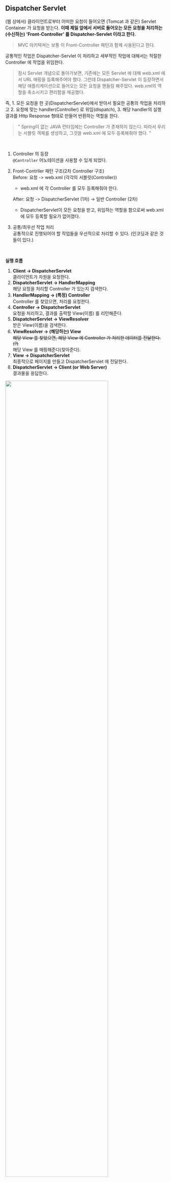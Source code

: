## Dispatcher Servlet

(웹 상에서) 클라이언트로부터 어떠한 요청이 들어오면 (Tomcat 과 같은) Servlet Container 가 요청을 받는다. **이때 제일 앞에서 서버로 들어오는 모든 요청을 처리하는(수신하는) 'Front-Controller' 를 Dispatcher-Servlet 이라고 한다.**

> MVC 아키텍쳐는 보통 이 Front-Controller 패턴과 함께 사용된다고 한다.

공통적인 작업은 Dispatcher-Servlet 이 처리하고 세부적인 작업에 대해서는 적절한 Controller 에 작업을 위임한다.

> 잠시 Servlet 개념으로 돌아가보면, 기존에는 모든 Servlet 에 대해 web.xml 에서 URL 매핑을 등록해주어야 했다. 그런데 Dispatcher-Servlet 이 등장하면서 해당 애플리케이션으로 들어오는 모든 요청을 핸들링 해주었다. web.xml의 역할을 축소시키고 편리함을 제공했다.

즉, 1. 모든 요청을 한 곳(DispatcherServlet)에서 받아서 필요한 공통의 작업을 처리하고 2. 요청에 맞는 handler(Controller) 로 위임(dispatch), 3. 해당 handler의 실행 결과를 Http Response 형태로 만들어 반환하는 역할을 한다.

> " Spring이 없는 JAVA 런타임에는 Controller 가 존재하지 않는다. 따라서 우리는 서블릿 객체를 생성하고, 그것을 web.xml 에 모두 등록해줘야 했다. "

<br>

1. Controller 의 등장<br>
   `@Controller` 어노테이션을 사용할 수 있게 되었다.
2. Front-Contrller 패턴 구조(2차 Controller 구조)<br>
   Before: 요청 -> web.xml (각각의 서블릿(Controller))<br>
    - web.xml 에 각 Controller 를 모두 등록해줘야 한다.<br>
  
   After: 요청 -> DispatcherServlet (1차) -> 일반 Controller (2차)<br>
    - DispatcherServlet이 모든 요청을 받고, 위임하는 역할을 함으로써 web.xml 에 모두 등록할 필요가 없어졌다.
3. 공통/최우선 작업 처리<br>
   공통적으로 진행되어야 할 작업들을 우선적으로 처리할 수 있다. (인코딩과 같은 것들이 있다.)

<br>

**실행 흐름**

1. **Client -> DispatcherServlet**<br>
   클라이언트가 자원을 요청한다.
2. **DispatcherServlet -> HandlerMapping**<br>
   해당 요청을 처리할 Controller 가 있는지 검색한다.
3. **HandlerMapping -> (특정) Controller**<br>
   Controller 를 찾았으면, 처리를 요청한다.
4. **Controller -> DispatcherServlet**<br>
   요청을 처리하고, 결과를 출력할 View(이름) 를 리턴해준다.
5. **DispatcherServlet -> ViewResolver**<br>
   받은 View(이름)을 검색한다.
6. **ViewResolver -> (해당하는) View**<br>
   ~~해당 View 를 찾았으면, 해당 View 에 Controller 가 처리한 데이터를 전달한다. (?)~~<br>
   해당 View 를 매핑해준다(찾아준다).
7. **View -> DispatcherServlet**<br>
   최종적으로 페이지를 만들고 DispatcherServlet 에 전달한다.
8. **DispatcherServlet -> Client (or Web Server)**<br>
   결과물을 응답한다.
  
<img src="https://user-images.githubusercontent.com/35790290/109492994-2d31f600-7acf-11eb-8ace-250d73bb30d2.png" width="80%" height="80%">

> 출처: https://bk-investing.tistory.com/57?category=903513


<br>

위의 흐름은 효율적으로 보여지나, 실제로는 아래와 같은 문제점이 있었다고 한다.

- DispatcherServlet 는 모든 요청을 처리(수신)하다보니, 이미지/HTMl 파일 등의 정적 파일들에 대한 요청도 전부 Controller 로 넘긴다.
- (DispatcherServlet가 수신하지 않으면 자원을 내어줄 수 있는 상황에서) JSP 파일 안의 JS, CSS 파일들에 대한 요청도 가로채어 수신하기 때문에 자원을 내어주지 못하는 상황이 생긴다. (이것을 처리하는 Controlle 가 없기 때문일 것이다.)

<br>

**해결책 1**
- /apps 의 URL 로 접근하면 DispatcherServlet 가 처리한다.
- /resources 의 URL 로 접근하면 DispatcherServlet 가 처리하지 않는다.

> 이 방법은 괜찮지만 코드가 지저분해지는 단점이 있다. 
> 
> 또, 모든 요청에 대해 `/apps`, `/resources` 와 같은 URL 을 붙여주어야 하는 단점이 있다.

<br>

**해결책 2**
- 모든 요청을 컨트롤러에 등록한다.
> 무식한 방법이라고 한다.

<br>

**위의 문제에 대한 Spring 이 해결책을 제공해준다.**

`<map:resources />` 

DispatcherServlet 에서 요청에 대한 Controller 를 찾을 수 없는 경우에, 2차적으로 설정된 경로에 요청을 보내는 것이다.


<br><br>

## 코드로 살펴보기


상속(구현) 관계

DispatcherServlet -> FrameworkServlet -> (HttpServletBean) -> HttpServlet

```java
/**
Central dispatcher for HTTP request handlers/controllers, e.g. for web UI controllers or HTTP-based remote service exporters. 
Dispatches to registered handlers for processing a web request, providing convenient mapping and exception handling facilities.
*/
public class DispatcherServlet extends FrameworkServlet {
}


/**
Base servlet for Spring's web framework.
Provides integration with a Spring application context, in a JavaBean-based overall solution.
*/
public abstract class FrameworkServlet extends HttpServletBean implements ApplicationContextAware {
}


public abstract class HttpServletBean extends HttpServlet implements EnvironmentCapable, EnvironmentAware {
}
```

<br><br>

### 1. ApplicationFilterChain filter 처리 후, `servlet.service(request, response);` 호출

> 몇몇 분기 내용은 배제

```java
public final class ApplicationFilterChain implements FilterChain {

   ...

    private void internalDoFilter(ServletRequest request, ServletResponse response) throws IOException, ServletException {

        // Call the next filter if there is one (다음 Filter 가 있다면, 호출합니다.)
        if (pos < n) {
            ApplicationFilterConfig filterConfig = filters[pos++];
            try {
                Filter filter = filterConfig.getFilter();

                ...  // (중략)

                filter.doFilter(request, response, this);
            } catch (IOException | ServletException | RuntimeException e) {
                ...
            } catch (Throwable e) {
                ...
            }
            return;
        }

        // We fell off the end of the chain -- call the servlet instance
        // (FilterChain 의 끝에 도착 -> Servlet 객체를 호출합니다.)
        try {

            ...  // (중략)
            
            servlet.service(request, response); // <-- 여기
        } catch (IOException | ServletException | RuntimeException e) {
            ...
        } catch (Throwable e) {
            ...
        } finally {
            ...
        }
    }
}
```


<br>

### 2. HttpServlet(Servlet) service() 메서드 호출

- 타입 변환 : ServletRequest -> HttpServletRequest
- doPost(), doGet() 등의 메서드 호출
  - > 현재 테스트에서는 doPost() 호출

```java
public abstract class HttpServlet extends GenericServlet {
   ...

    @Override
    public void service(ServletRequest req, ServletResponse res) throws ServletException, IOException {
        HttpServletRequest  request;
        HttpServletResponse response;

        try {
            request = (HttpServletRequest) req;
            response = (HttpServletResponse) res;
        } catch (ClassCastException e) {
            throw new ServletException(lStrings.getString("http.non_http"));
        }
        service(request, response);
    }

    ...

    protected void service(HttpServletRequest req, HttpServletResponse resp) throws ServletException, IOException {

        String method = req.getMethod();

        if (method.equals(METHOD_GET)) {
            ...
            // If-Modified-Since(Last-Modified) (캐시 분기)
            doGet(req, resp);
            // or resp.setStatus(HttpServletResponse.SC_NOT_MODIFIED);

        } else if (method.equals(METHOD_HEAD)) {
            long lastModified = getLastModified(req);
            maybeSetLastModified(resp, lastModified);
            doHead(req, resp);

        } else if (method.equals(METHOD_POST)) {
            doPost(req, resp);

        } else if (method.equals(METHOD_PUT)) {
            doPut(req, resp);

        } else if (method.equals(METHOD_DELETE)) {
            doDelete(req, resp);

        } else if (method.equals(METHOD_OPTIONS)) {
            doOptions(req,resp);

        } else if (method.equals(METHOD_TRACE)) {
            doTrace(req,resp);

        } else {
            String errMsg = lStrings.getString("http.method_not_implemented");

            ...

            resp.sendError(HttpServletResponse.SC_NOT_IMPLEMENTED, errMsg);
        }
    }   
}
```

<br>

### 3. FrameworkServlet `doPost()`

- FrameworkServlet : `doPost()` 호출
- FrameworkServlet : `processRequest(request, response)` 호출
- DispatcherServlet : `doService()` 호출

```java

public abstract class FrameworkServlet extends HttpServletBean implements ApplicationContextAware {

    ...

    @Override
    protected final void doPost(HttpServletRequest request, HttpServletResponse response)
			throws ServletException, IOException {

		processRequest(request, response);  // <-- 여기
	}

   // Process this request, publishing an event regardless of the outcome.
   // The actual event handling is performed by the abstract doService template method.
	protected final void processRequest(HttpServletRequest request, HttpServletResponse response)
			throws ServletException, IOException {

		...

		try {
			doService(request, response);  // <-- 여기
		}
		catch (ServletException | IOException ex) {
            ...
		}
		catch (Throwable ex) {
            ...
		}

		finally {
			resetContextHolders(request, previousLocaleContext, previousAttributes);
			if (requestAttributes != null) {
				requestAttributes.requestCompleted();
			}
			logResult(request, response, failureCause, asyncManager);
			publishRequestHandledEvent(request, response, startTime, failureCause);
		}
	}   
}
```

<br>

### 4. DispatcherServlet `doService()`

- DispatcherServlet : `doService()` 호출
- DispatcherServlet : `doDsipatch(request, response);` 호출

```java
public class DispatcherServlet extends FrameworkServlet {

    ...

	protected void doService(HttpServletRequest request, HttpServletResponse response) throws Exception {
		logRequest(request);

		// Keep a snapshot of the request attributes in case of an include,
		// to be able to restore the original attributes after the include.
      // (attributeSnapShow 저장)
		Map<String, Object> attributesSnapshot = null;
		while(...) {
		    attributesSnapshot.put(attrName, request.getAttribute(attrName));
		}

		// Make framework objects available to handlers and view objects.
      // (HttpServletRequest 에 WebApplicationContext, localeResolver 등 저장)
		request.setAttribute(WEB_APPLICATION_CONTEXT_ATTRIBUTE, getWebApplicationContext());
		request.setAttribute(LOCALE_RESOLVER_ATTRIBUTE, this.localeResolver);
		request.setAttribute(THEME_RESOLVER_ATTRIBUTE, this.themeResolver);
		request.setAttribute(THEME_SOURCE_ATTRIBUTE, getThemeSource());

		...

		try {
			doDispatch(request, response);
		}
		finally {
			...
		}
	}

	...
}
```

<br>

### 5. DispatcherServlet `doDispatch()`

(1) HandlerExecutionChain 객체 획득 (`getHandler()`) <br>
(2) HandlerAdapter 객체 획득 (`getHandlerAdapter()`) <br>
(3) 인터셉터의 preHandle() 호출 <br>
(4) handlerAdapter.handle() 호출 (-> ModelAndView 객체 획득) <br>
(5) 인터셉터의 postHandle() 호출 <br>

```java
public class DispatcherServlet extends FrameworkServlet {

	...

	protected void doDispatch(HttpServletRequest request, HttpServletResponse response) throws Exception {
		HttpServletRequest processedRequest = request;
		HandlerExecutionChain mappedHandler = null;
		boolean multipartRequestParsed = false;

		WebAsyncManager asyncManager = WebAsyncUtils.getAsyncManager(request);

		try {
			ModelAndView mv = null;
			Exception dispatchException = null;

			try {
				// Convert the request into a multipart request, and make multipart resolver available.
				// If no multipart resolver is set, simply use the existing request.
				// (checkMultiPart() 의 경우, multipart 요청이면 MultipartHttpServletRequest 객체를 반환합니다.)
				processedRequest = checkMultipart(request);
				multipartRequestParsed = (processedRequest != request);

				...  // (중략)

				// Determine handler for the current request.
				// (HandlerExecutionChain 객체를 얻습니다.)
				// ( = 우리가 작성한 Controller/Method 를 의미합니다.)
				mappedHandler = getHandler(processedRequest);
				if (mappedHandler == null) {
					noHandlerFound(processedRequest, response);
					return;
				}


				// Determine handler adapter for the current request.
				// (HandlerAdapter 객체를 얻습니다.)
				HandlerAdapter ha = getHandlerAdapter(mappedHandler.getHandler());

				// Process last-modified header, if supported by the handler.
				String method = request.getMethod();
				boolean isGet = "GET".equals(method);
				if (isGet || "HEAD".equals(method)) {
					long lastModified = ha.getLastModified(request, mappedHandler.getHandler());
					if (new ServletWebRequest(request, response).checkNotModified(lastModified) && isGet) {
						return;
					}
				}

				// Apply preHandle methods of registered interceptors. (in HandlerExecutionChain)
				// (등록된 인터셉터의 preHandle 을 실행합니다.)
				if (!mappedHandler.applyPreHandle(processedRequest, response)) {
					return;
				}

				// Actually invoke the handler.
				// (HandlerAdapter handel() 메서드를 호출합니다.)
				// (ModelAndView 를 반환받습니다.)
				mv = ha.handle(processedRequest, response, mappedHandler.getHandler()); // <-- 여기

				if (asyncManager.isConcurrentHandlingStarted()) {
					return;
				}

				applyDefaultViewName(processedRequest, mv);
				// Apply postHandle methods of registered interceptors.
				// (등록된 인터셉터의 postHandle 을 실행합니다.)
				mappedHandler.applyPostHandle(processedRequest, response, mv);
			}
			catch (Exception ex) {
				dispatchException = ex;
			}
			catch (Throwable err) {
				// As of 4.3, we're processing Errors thrown from handler methods as well,
				// making them available for @ExceptionHandler methods and other scenarios.
				dispatchException = new NestedServletException("Handler dispatch failed", err);
			}
			processDispatchResult(processedRequest, response, mappedHandler, mv, dispatchException);
		}
		catch (Exception ex) {
			triggerAfterCompletion(processedRequest, response, mappedHandler, ex);
		}
		catch (Throwable err) {
			triggerAfterCompletion(processedRequest, response, mappedHandler,
					new NestedServletException("Handler processing failed", err));
		}
		finally {
			if (asyncManager.isConcurrentHandlingStarted()) {
				// Instead of postHandle and afterCompletion
				if (mappedHandler != null) {
					mappedHandler.applyAfterConcurrentHandlingStarted(processedRequest, response);
				}
			}
			else {
				// Clean up any resources used by a multipart request.
				if (multipartRequestParsed) {
					cleanupMultipart(processedRequest);
				}
			}
		}
	}

	...

	@Nullable
	protected HandlerExecutionChain getHandler(HttpServletRequest request) throws Exception {
		if (this.handlerMappings != null) {
			for (HandlerMapping mapping : this.handlerMappings) {
				HandlerExecutionChain handler = mapping.getHandler(request);
				if (handler != null) {
					return handler;
				}
			}
		}
		return null;
	}

	...

	// Return the HandlerAdapter for this handler object.
	protected HandlerAdapter getHandlerAdapter(Object handler) throws ServletException {
		if (this.handlerAdapters != null) {
			for (HandlerAdapter adapter : this.handlerAdapters) {
				if (adapter.supports(handler)) {
					return adapter;
				}
			}
		}
		throw new ServletException("No adapter for handler [" + handler +
				"]: The DispatcherServlet configuration needs to include a HandlerAdapter that supports this handler");
	}
}
```

<br><br>

### 6. HandlerAdapter.handle() 호출

- AbstractHandlerMethodAdapter : `handle()`
- RequestMappingHandlerAdapter : `handlerInternal()`
  - `invokeHandlerMethod()` 호출

```java
public abstract class AbstractHandlerMethodAdapter extends WebContentGenerator implements HandlerAdapter, Ordered {

	...

	@Override
	@Nullable
	public final ModelAndView handle(HttpServletRequest request, HttpServletResponse response, Object handler)
			throws Exception {

		// RequestMappingHandlerAdapter.handleInternal() 호출
		return handleInternal(request, response, (HandlerMethod) handler);
	}

	...

}
```

```java
public class RequestMappingHandlerAdapter extends AbstractHandlerMethodAdapter {
   
	...

	@Override
	protected ModelAndView handleInternal(HttpServletRequest request, HttpServletResponse response, HandlerMethod handlerMethod) throws Exception {

		ModelAndView mav;
		checkRequest(request); // 세션 필수 여부, HTTP Method 체크

		...  // (중략)

		// Execute invokeHandlerMethod in synchronized block if required.
		if (this.synchronizeOnSession) {
			HttpSession session = request.getSession(false);
			if (session != null) {
				Object mutex = WebUtils.getSessionMutex(session);
				synchronized (mutex) {
					mav = invokeHandlerMethod(request, response, handlerMethod);
				}
			}
			else {
				// No HttpSession available -> no mutex necessary
				mav = invokeHandlerMethod(request, response, handlerMethod);
			}
		}
		else {
			// No synchronization on session demanded at all...
			mav = invokeHandlerMethod(request, response, handlerMethod);
		}

		if (!response.containsHeader(HEADER_CACHE_CONTROL)) {
			if (getSessionAttributesHandler(handlerMethod).hasSessionAttributes()) {
				applyCacheSeconds(response, this.cacheSecondsForSessionAttributeHandlers);
			}
			else {
				prepareResponse(response);
			}
		}

		return mav;
	}

	...
}
```

<br>


### 7. HandlerAdapter : invokeHandlerMethod() 호출

- `invocableMethod.invokeAndHandle(webRequest, mavContainer);` 호출

```java
public class RequestMappingHandlerAdapter extends AbstractHandlerMethodAdapter {
   
	...

	@Nullable
	protected ModelAndView invokeHandlerMethod(HttpServletRequest request, HttpServletResponse response, HandlerMethod handlerMethod) throws Exception {

		ServletWebRequest webRequest = new ServletWebRequest(request, response);
		try {

			ServletInvocableHandlerMethod invocableMethod = createInvocableHandlerMethod(handlerMethod); // <-- 여기

			...  // (중략 : asyncManager, mavContainer 등의 설정)

			// Invoke the method and handle the return value 
			// through one of the configured HandlerMethodReturnValueHandlers.
			invocableMethod.invokeAndHandle(webRequest, mavContainer);

			if (asyncManager.isConcurrentHandlingStarted()) {
				return null;
			}

			return getModelAndView(mavContainer, modelFactory, webRequest);
		}
		finally {
			webRequest.requestCompleted();
		}
	}

	...
}
```

<br>

**8. ServletInvocableHandlerMethod :: invokeAndHandle() 호출**

(1) `Object returnValue = invokeForRequest(webRequest, mavContainer, providedArgs);` <br>
(2) `this.returnValueHandlers.handleReturnValue(returnValue, getReturnValueType(returnValue), mavContainer, webRequest);`

```java
public class ServletInvocableHandlerMethod extends InvocableHandlerMethod {
	...

	// Invoke the method and handle the return value 
	// through one of the configured HandlerMethodReturnValueHandlers.
	public void invokeAndHandle(ServletWebRequest webRequest, ModelAndViewContainer mavContainer, Object... providedArgs) throws Exception {

		Object returnValue = invokeForRequest(webRequest, mavContainer, providedArgs);
		setResponseStatus(webRequest);

		if (returnValue == null) {
			if (isRequestNotModified(webRequest) || getResponseStatus() != null || mavContainer.isRequestHandled()) {
				disableContentCachingIfNecessary(webRequest);
				mavContainer.setRequestHandled(true);
				return;
			}
		}
		else if (StringUtils.hasText(getResponseStatusReason())) {
			mavContainer.setRequestHandled(true);
			return;
		}

		mavContainer.setRequestHandled(false);
		Assert.state(this.returnValueHandlers != null, "No return value handlers");
		try {
			this.returnValueHandlers.handleReturnValue(
					returnValue, getReturnValueType(returnValue), mavContainer, webRequest);
		}
		catch (Exception ex) {
			if (logger.isTraceEnabled()) {
				logger.trace(formatErrorForReturnValue(returnValue), ex);
			}
			throw ex;
		}
	}

	...
}
```


<br>

### 9. ServletInvocableHandlerMethod :: invokeAndHandle() 호출

(1) getMethodArgumentValues() : Object -> DTO 변환<br>
   - HandlerMethodArgumentResolver <br>

(2) doInvoke(args);

```text
resolvers = {HandlerMethodArgumentResolverComposite@16108} 
- argumentResolvers = {LinkedList@16583}  size = 36
  0 = {ProxyingHandlerMethodArgumentResolver@16599} 
  1 = {RequestParamMethodArgumentResolver@16600} 
  2 = {RequestParamMapMethodArgumentResolver@16601} 
  3 = {PathVariableMethodArgumentResolver@16602} 
  4 = {PathVariableMapMethodArgumentResolver@16603} 
  5 = {MatrixVariableMethodArgumentResolver@16604} 
  6 = {MatrixVariableMapMethodArgumentResolver@16605} 
  7 = {ServletModelAttributeMethodProcessor@16606} 
  8 = {RequestResponseBodyMethodProcessor@16589} 
  9 = {RequestPartMethodArgumentResolver@16607} 
  ...
```

```java
public class InvocableHandlerMethod extends HandlerMethod {

	...   

	private HandlerMethodArgumentResolverComposite resolvers = new HandlerMethodArgumentResolverComposite();
	// private final List<HandlerMethodArgumentResolver> argumentResolvers = new LinkedList<>();
	// private final Map<MethodParameter, HandlerMethodArgumentResolver> argumentResolverCache = new ConcurrentHashMap<>(256);

	...   

	@Nullable
	public Object invokeForRequest(NativeWebRequest request, @Nullable ModelAndViewContainer mavContainer, Object... providedArgs) throws Exception {

		// 여기서 Object -> DTO 로 변환
		Object[] args = getMethodArgumentValues(request, mavContainer, providedArgs); 
		if (logger.isTraceEnabled()) {
			logger.trace("Arguments: " + Arrays.toString(args));
		}
		return doInvoke(args);
	}

	// Get the method argument values for the current request, 
	// checking the provided argument values and falling back to the configured argument resolvers.
	// The resulting array will be passed into doInvoke.
	protected Object[] getMethodArgumentValues(NativeWebRequest request, @Nullable ModelAndViewContainer mavContainer, Object... providedArgs) throws Exception {

		MethodParameter[] parameters = getMethodParameters();
		if (ObjectUtils.isEmpty(parameters)) {
			return EMPTY_ARGS;
		}

		Object[] args = new Object[parameters.length];
		for (int i = 0; i < parameters.length; i++) {
			MethodParameter parameter = parameters[i];
			parameter.initParameterNameDiscovery(this.parameterNameDiscoverer);
			args[i] = findProvidedArgument(parameter, providedArgs);
			if (args[i] != null) {
				continue;
			}
			if (!this.resolvers.supportsParameter(parameter)) {
				throw new IllegalStateException(formatArgumentError(parameter, "No suitable resolver"));
			}
			try {
				args[i] = this.resolvers.resolveArgument(parameter, mavContainer, request, this.dataBinderFactory);
			}
			catch (Exception ex) {
				// Leave stack trace for later, exception may actually be resolved and handled...
				if (logger.isDebugEnabled()) {
					String exMsg = ex.getMessage();
					if (exMsg != null && !exMsg.contains(parameter.getExecutable().toGenericString())) {
						logger.debug(formatArgumentError(parameter, exMsg));
					}
				}
				throw ex;
			}
		}
		return args;
	}

	...

	@Nullable
	protected Object doInvoke(Object... args) throws Exception {
      
		// getBridgedMethod : 우리가 작성한 Controller/Method
		ReflectionUtils.makeAccessible(getBridgedMethod());
		try {
			return getBridgedMethod().invoke(getBean(), args);
		}
		catch (IllegalArgumentException ex) {
			assertTargetBean(getBridgedMethod(), getBean(), args);
			String text = (ex.getMessage() != null ? ex.getMessage() : "Illegal argument");
			throw new IllegalStateException(formatInvokeError(text, args), ex);
		}
		catch (InvocationTargetException ex) {
			// Unwrap for HandlerExceptionResolvers ...
			Throwable targetException = ex.getTargetException();
			if (targetException instanceof RuntimeException) {
				throw (RuntimeException) targetException;
			}
			else if (targetException instanceof Error) {
				throw (Error) targetException;
			}
			else if (targetException instanceof Exception) {
				throw (Exception) targetException;
			}
			else {
				throw new IllegalStateException(formatInvokeError("Invocation failure", args), targetException);
			}
		}
	}

}
```

```java
// getArgumentResolver() 통해, resolver 들의 supportsParameter 여부 판단 -> 한개 획득
// resolveArgument
public class HandlerMethodArgumentResolverComposite implements HandlerMethodArgumentResolver {

	...   

	@Override
	@Nullable
	public Object resolveArgument(MethodParameter parameter, @Nullable ModelAndViewContainer mavContainer, NativeWebRequest webRequest, @Nullable WebDataBinderFactory binderFactory) throws Exception {

		HandlerMethodArgumentResolver resolver = getArgumentResolver(parameter);
		if (resolver == null) {
			throw new IllegalArgumentException("Unsupported parameter type [" +
					parameter.getParameterType().getName() + "]. supportsParameter should be called first.");
		}
		return resolver.resolveArgument(parameter, mavContainer, webRequest, binderFactory);
	}

	@Nullable
	private HandlerMethodArgumentResolver getArgumentResolver(MethodParameter parameter) {
		HandlerMethodArgumentResolver result = this.argumentResolverCache.get(parameter);
		if (result == null) {
			for (HandlerMethodArgumentResolver resolver : this.argumentResolvers) {
				if (resolver.supportsParameter(parameter)) {
					result = resolver;
					this.argumentResolverCache.put(parameter, result);
					break;
				}
			}
		}
		return result;
	}

	...
}
```

**e.g. RequestResponseBodyMethodProcessor**



```java
public class RequestResponseBodyMethodProcessor extends AbstractMessageConverterMethodProcessor {
   
	...

	@Override
	public boolean supportsParameter(MethodParameter parameter) {
		return parameter.hasParameterAnnotation(RequestBody.class);
	}

	...

	// HttpMessageConverter 들을 순회하며 변환
	@Override
	public Object resolveArgument(MethodParameter parameter, @Nullable ModelAndViewContainer mavContainer, NativeWebRequest webRequest, @Nullable WebDataBinderFactory binderFactory) throws Exception {
      
		...

		Object arg = readWithMessageConverters(webRequest, parameter, parameter.getNestedGenericParameterType());

		...

		return adaptArgumentIfNecessary(arg, parameter);
	}

	...
}
```

<br><br>

### 10. (Reflection) Method.invoke()


```java
ReflectionUtils.makeAccessible(getBridgedMethod());

try {
   return getBridgedMethod().invoke(getBean(), args);
}
```

(1) reflect.Method.class :: invoke() <br>
(2) DelegatingMethodAccessorImpl :: invoke() <bR>
(3) NativeMethodAccessorImpl :: invoke()   <br>

<br><br>
## 참고

>Reference
>1. https://medium.com/@fntldpf12/dispatcher-servlet%EC%9D%B4%EB%9E%80-624a2195d38f
> 2. https://velog.io/@seculoper235/2.-DispatcherServlet-%EC%9D%B4%EB%9E%80
> 3. https://galid1.tistory.com/525
